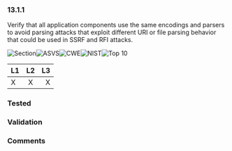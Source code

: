 ### 13.1.1 
Verify that all application components use the same encodings and parsers to avoid parsing attacks that exploit different URI or file parsing behavior that could be used in SSRF and RFI attacks.

![Section](https://img.shields.io/badge/V13-green.svg)![ASVS](https://img.shields.io/badge/ASVS-13.1.1-blue.svg)![CWE](https://img.shields.io/badge/CWE--red.svg)![NIST](https://img.shields.io/badge/NIST--important.svg)![Top 10](https://img.shields.io/badge/--lightgray.svg)

| L1| L2| L3|
| --|:--:|-:|
| X | X | X |

### Tested

### Validation

### Comments

        